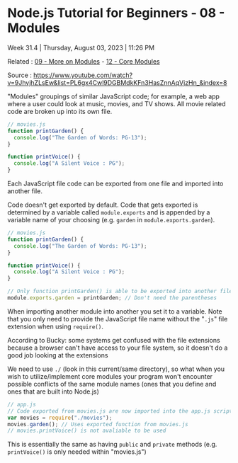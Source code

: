 # Node.js Tutorial for Beginners - 08 - Modules

Week 31.4 | Thursday, August 03, 2023 | 11:26 PM

Related : [09 - More on Modules](09%20-%20More%20on%20Modules.md) - [12 - Core Modules](12%20-%20Core%20Modules.md)

Source : https://www.youtube.com/watch?v=9JhvjhZLsEw&list=PL6gx4Cwl9DGBMdkKFn3HasZnnAqVjzHn_&index=8

"Modules" groupings of similar JavaScript code; for example, a web app where a user could
look at music, movies, and TV shows. All movie related code are broken up into its own file.

```js
// movies.js
function printGarden() {
  console.log("The Garden of Words: PG-13");
}

function printVoice() {
  console.log("A Silent Voice : PG");
}
```

Each JavaScript file code can be exported from one file and imported into another file.

Code doesn't get exported by default. Code that gets exported is determined by a variable
called `module.exports` and is appended by a variable name of your choosing (e.g. `garden` in
`module.exports.garden`).

```js
// movies.js
function printGarden() {
  console.log("The Garden of Words: PG-13");
}

function printVoice() {
  console.log("A Silent Voice : PG");
}

// Only function printGarden() is able to be exported into another file
module.exports.garden = printGarden; // Don't need the parentheses
```

When importing another module into another you set it to a variable. Note that you only
need to provide the JavaScript file name without the "`.js`" file extension when using
`require()`.

According to Bucky: some systems get confused with the file extensions because a browser
can't have access to your file system, so it doesn't do a good job looking at the extensions

We need to use `./` (look in this current/same directory), so what when you wish to
utilize/implement core modules your program won't encounter possible conflicts of
the same module names (ones that you define and ones that are built into Node.js)

```js
// app.js
// Code exported from movies.js are now imported into the app.js script
var movies = require("./movies");
movies.garden(); // Uses exported function from movies.js
// movies.printVoice() is not avaliable to be used
```

This is essentially the same as having `public` and `private` methods (e.g. `printVoice()` is only
needed within "movies.js")
